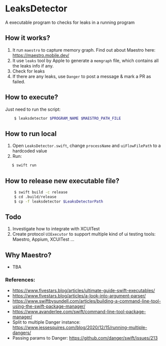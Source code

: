 # LeaksDetector

A executable program to checks for leaks in a running program

## How it works?

1. It run `maestro` to capture memory graph. Find out about Maestro here: https://maestro.mobile.dev/
2. It use `leaks` tool by Apple to generate a `memgraph` file, which contains all the leaks info if any.
3. Check for leaks
4. If there are any leaks, use `Danger` to post a message & mark a PR as failed.

## How to execute?

Just need to run the script:

```bash
    $ leaksdetector $PROGRAM_NAME $MAESTRO_PATH_FILE
```

## How to run local

1. Open `LeaksDetector.swift`, change `processName` and `uiFlowFilePath` to a hardcoded value
2. Run:

```bash
   $ swift run
```

## How to release new executable file?

```bash
    $ swift build -c release
    $ cd .build/release
    $ cp -f leaksdetector $LeaksDetectorPath
```

## Todo

1. Investigate how to integrate with XCUITest
2. Create protocol `UIExecutor` to support multiple kind of ui testing tools: Maestro, Appium, XCUITest ...

## Why Maestro?

- TBA

### References:

- https://www.fivestars.blog/articles/ultimate-guide-swift-executables/
- https://www.fivestars.blog/articles/a-look-into-argument-parser/
- https://www.swiftbysundell.com/articles/building-a-command-line-tool-using-the-swift-package-manager/
- https://www.avanderlee.com/swift/command-line-tool-package-manager/
- Split to multiple Danger instance: https://www.jessesquires.com/blog/2020/12/15/running-multiple-dangers/
- Passing params to Danger: https://github.com/danger/swift/issues/213
